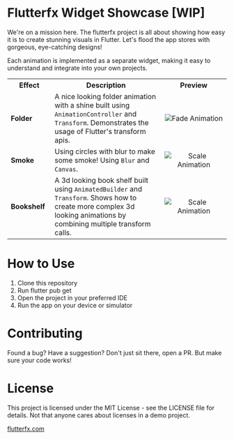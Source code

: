 # Flutterfx Widget Showcase [WIP]


We're on a mission here. The flutterfx project is all about showing how easy it is to create stunning visuals in Flutter. Let's flood the app stores with gorgeous, eye-catching designs!

Each animation is implemented as a separate widget, making it easy to understand and integrate into your own projects.

<table>
  <tr>
    <th width="20%">Effect</th>
    <th width="50%">Description</th>
    <th width="30%">Preview</th>
  </tr>
  <tr>
    <td><strong>Folder</strong></td>
    <td>
      A nice looking folder animation with a shine built using <code>AnimationController</code> and <code>Transform</code>. 
      Demonstrates the usage of Flutter's transform apis.
    </td>
    <td align="center">
      <img src="https://github.com/flutterfx/flutterfx_widgets/blob/main/external_asset/showcase_smoke.gif" alt="Fade Animation" style="max-width:200px;">
    </td>
  </tr>
    <tr>
    <td><strong>Smoke</strong></td>
    <td>
      Using circles with blur to make some smoke! Using <code>Blur</code> and <code>Canvas</code>.
    </td>
    <td align="center">
      <img src="https://github.com/flutterfx/flutterfx_widgets/blob/main/external_asset/gif_short.gif" alt="Scale Animation" style="max-width:200px;">
    </td>
  </tr>
  <tr>
    <td><strong>Bookshelf</strong></td>
    <td>
      A 3d looking book shelf built using <code>AnimatedBuilder</code> and <code>Transform</code>. 
      Shows how to create more complex 3d looking animations by combining multiple transform calls.
    </td>
    <td align="center">
      <img src="https://github.com/flutterfx/flutterfx_widgets/blob/main/external_asset/gif_short.gif" alt="Scale Animation" style="max-width:200px;">
    </td>
  </tr>
  
  <!-- Add more rows here as we create new fx-widgets -->
</table>



# How to Use

1. Clone this repository
2. Run flutter pub get
3. Open the project in your preferred IDE
4. Run the app on your device or simulator


# Contributing

Found a bug? Have a suggestion? Don't just sit there, open a PR. But make sure your code works!

# License
This project is licensed under the MIT License - see the LICENSE file for details. Not that anyone cares about licenses in a demo project.

[flutterfx.com](https://flutterfx.com/)



